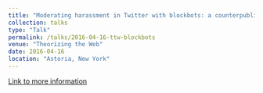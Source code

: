 ```yaml
---
title: "Moderating harassment in Twitter with blockbots: a counterpublic and algorithmic strategy"
collection: talks
type: "Talk"
permalink: /talks/2016-04-16-ttw-blockbots
venue: "Theorizing the Web"
date: 2016-04-16
location: "Astoria, New York"
---
```


<a href='http://theorizingtheweb.tumblr.com/2016/program'>Link to more information</a>
